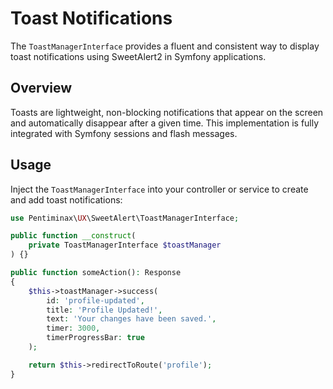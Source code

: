 # Toast Notifications

The `ToastManagerInterface` provides a fluent and consistent way to display toast notifications using SweetAlert2 in Symfony applications.

## Overview

Toasts are lightweight, non-blocking notifications that appear on the screen and automatically disappear after a given time. This implementation is fully integrated with Symfony sessions and flash messages.

## Usage

Inject the `ToastManagerInterface` into your controller or service to create and add toast notifications:

```php
use Pentiminax\UX\SweetAlert\ToastManagerInterface;

public function __construct(
    private ToastManagerInterface $toastManager
) {}

public function someAction(): Response
{
    $this->toastManager->success(
        id: 'profile-updated',
        title: 'Profile Updated!',
        text: 'Your changes have been saved.',
        timer: 3000,
        timerProgressBar: true
    );

    return $this->redirectToRoute('profile');
}